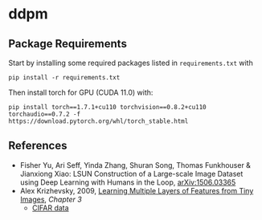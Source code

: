 # ddpm

## Package Requirements

Start by installing some required packages listed in `requirements.txt` with

```cli
pip install -r requirements.txt
```

Then install torch for GPU (CUDA 11.0) with:

```cli
pip install torch==1.7.1+cu110 torchvision==0.8.2+cu110 torchaudio==0.7.2 -f https://download.pytorch.org/whl/torch_stable.html
```


<!-- If you want to perform mixed precision training, a couple of things are required. Firstly, your system is required to have `nvcc` (the NVIDIA CUDA compiler), which can be installed from the [NVIDIA developer website](https://developer.nvidia.com/cuda-downloads) and following on-screen instructions. Note that the torch installation above uses [CUDA 11.0](https://developer.nvidia.com/cuda-11.0-download-archive), which then should be downloaded instead. Secondly, you should download NVIDIAs `apex` package, which is done by:

```cli
git clone https://github.com/NVIDIA/apex
cd apex
pip install -v --disable-pip-version-check --no-cache-dir --global-option="--cpp_ext" --global-option="--cuda_ext" ./
``` -->

## References

- Fisher Yu, Ari Seff, Yinda Zhang, Shuran Song, Thomas Funkhouser & Jianxiong Xiao: LSUN Construction of a Large-scale Image Dataset using Deep Learning with Humans in the Loop, [arXiv:1506.03365](https://arxiv.org/abs/1506.03365)
- Alex Krizhevsky, 2009, [Learning Multiple Layers of Features from Tiny Images](https://www.cs.toronto.edu/~kriz/learning-features-2009-TR.pdf), *Chapter 3*
  - [CIFAR data](https://www.cs.toronto.edu/~kriz/cifar.html)
